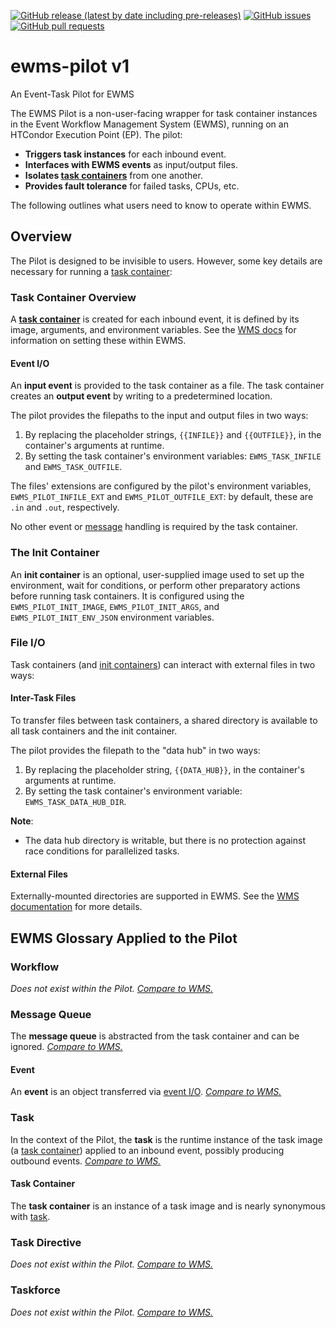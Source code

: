 <!--- Top of README Badges (automated) --->
[![GitHub release (latest by date including pre-releases)](https://img.shields.io/github/v/release/Observation-Management-Service/ewms-pilot?include_prereleases)](https://github.com/Observation-Management-Service/ewms-pilot/) [![GitHub issues](https://img.shields.io/github/issues/Observation-Management-Service/ewms-pilot)](https://github.com/Observation-Management-Service/ewms-pilot/issues?q=is%3Aissue+sort%3Aupdated-desc+is%3Aopen) [![GitHub pull requests](https://img.shields.io/github/issues-pr/Observation-Management-Service/ewms-pilot)](https://github.com/Observation-Management-Service/ewms-pilot/pulls?q=is%3Apr+sort%3Aupdated-desc+is%3Aopen)
<!--- End of README Badges (automated) --->

# ewms-pilot v1

An Event-Task Pilot for EWMS

The EWMS Pilot is a non-user-facing wrapper for task container instances in the Event Workflow Management System (EWMS), running on an HTCondor Execution Point (EP). The pilot:

- **Triggers task instances** for each inbound event.
- **Interfaces with EWMS events** as input/output files.
- **Isolates [task containers](#task-container)** from one another.
- **Provides fault tolerance** for failed tasks, CPUs, etc.

The following outlines what users need to know to operate within EWMS.

## Overview

The Pilot is designed to be invisible to users. However, some key details are necessary for running a [task container](#task-container):

### Task Container Overview

A **[task container](#task-container)** is created for each inbound event, it is defined by its image, arguments, and environment variables. See the [WMS docs](https://github.com/Observation-Management-Service/ewms-workflow-management-service#the-task-container) for information on setting these within EWMS.

#### Event I/O

An **input event** is provided to the task container as a file. The task container creates an **output event** by writing to a predetermined location.

The pilot provides the filepaths to the input and output files in two ways:

1. By replacing the placeholder strings, `{{INFILE}}` and `{{OUTFILE}}`, in the container's arguments at runtime.
2. By setting the task container's environment variables: `EWMS_TASK_INFILE` and `EWMS_TASK_OUTFILE`.

The files' extensions are configured by the pilot's environment variables, `EWMS_PILOT_INFILE_EXT` and `EWMS_PILOT_OUTFILE_EXT`: by default, these are `.in` and `.out`, respectively.

No other event or [message](#message-queue) handling is required by the task container.

### The Init Container

An **init container** is an optional, user-supplied image used to set up the environment, wait for conditions, or perform other preparatory actions before running task containers. It is configured using the `EWMS_PILOT_INIT_IMAGE`, `EWMS_PILOT_INIT_ARGS`, and `EWMS_PILOT_INIT_ENV_JSON` environment variables.

### File I/O

Task containers (and [init containers](#the-init-container)) can interact with external files in two ways:

#### Inter-Task Files

To transfer files between task containers, a shared directory is available to all task containers and the init container.

The pilot provides the filepath to the "data hub" in two ways:

1. By replacing the placeholder string, `{{DATA_HUB}}`, in the container's arguments at runtime.
2. By setting the task container's environment variable: `EWMS_TASK_DATA_HUB_DIR`.

**Note**:

- The data hub directory is writable, but there is no protection against race conditions for parallelized tasks.

#### External Files

Externally-mounted directories are supported in EWMS. See the [WMS documentation](https://github.com/Observation-Management-Service/ewms-workflow-management-service#task-file-io) for more details.

## EWMS Glossary Applied to the Pilot

### Workflow

_Does not exist within the Pilot._ _[Compare to WMS.](https://github.com/Observation-Management-Service/ewms-workflow-management-service#workflow)_

### Message Queue

The **message queue** is abstracted from the task container and can be ignored. _[Compare to WMS.](https://github.com/Observation-Management-Service/ewms-workflow-management-service#message-queue)_

#### Event

An **event** is an object transferred via [event I/O](#event-io). _[Compare to WMS.](https://github.com/Observation-Management-Service/ewms-workflow-management-service#event)_

### Task

In the context of the Pilot, the **task** is the runtime instance of the task image (a [task container](#task-container)) applied to an inbound event, possibly producing outbound events. _[Compare to WMS.](https://github.com/Observation-Management-Service/ewms-workflow-management-service#task)_

#### Task Container

The **task container** is an instance of a task image and is nearly synonymous with [task](#task).

### Task Directive

_Does not exist within the Pilot._ _[Compare to WMS.](https://github.com/Observation-Management-Service/ewms-workflow-management-service#task-directive)_

### Taskforce

_Does not exist within the Pilot._ _[Compare to WMS.](https://github.com/Observation-Management-Service/ewms-workflow-management-service#taskforce)_
